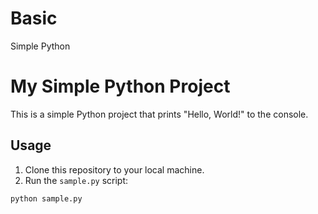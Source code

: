 # Basic
Simple Python

# My Simple Python Project

This is a simple Python project that prints "Hello, World!" to the console.

## Usage

1. Clone this repository to your local machine.
2. Run the `sample.py` script:

```bash
python sample.py

